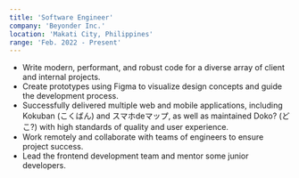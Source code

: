 ```yaml
---
title: 'Software Engineer'
company: 'Beyonder Inc.'
location: 'Makati City, Philippines'
range: 'Feb. 2022 - Present'
---
```


- Write modern, performant, and robust code for a diverse array of client and internal projects.
- Create prototypes using Figma to visualize design concepts and guide the development process.
- Successfully delivered multiple web and mobile applications, including Kokuban (こくばん) and スマホdeマップ, as well as maintained Doko? (どこ?) with high standards of quality and user experience.
- Work remotely and collaborate with teams of engineers to ensure project success.
- Lead the frontend development team and mentor some junior developers.
